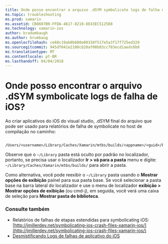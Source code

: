 ```yaml
---
title: Onde posso encontrar o arquivo .dSYM symbolicate logs de falha de iOS?
ms.topic: troubleshooting
ms.prod: xamarin
ms.assetid: CB8607B9-FFDA-4617-8210-8E43EC512588
ms.technology: xamarin-ios
author: bradumbaugh
ms.author: brumbaug
ms.openlocfilehash: ce60c19ab0b680e00338f517e5a3f17f725ed329
ms.sourcegitcommit: 945df041e2180cb20af08b83cc703ecd1aedc6b0
ms.translationtype: MT
ms.contentlocale: pt-BR
ms.lasthandoff: 04/04/2018
---
```

# <a name="where-can-i-find-the-dsym-file-to-symbolicate-ios-crash-logs"></a>Onde posso encontrar o arquivo .dSYM symbolicate logs de falha de iOS?

Ao criar aplicativos do iOS do visual studio, .dSYM final do arquivo que pode ser usado para relatórios de falha de symbolicate no host de compilação no caminho:
```
    /Users/<username>/Library/Caches/Xamarin/mtbs/builds/<appname>/<guid>/bin/iPhone/<configuration>
```

Observe que o `~/Library` pasta está oculto por padrão no localizador, portanto, se precisa usar o localizador **Ir > vá para a pasta** menu e digite: `~/Library/Caches/Xamarin/mtbs/builds/` para abrir a pasta.  

Como alternativa, você pode reexibir o `~/Library` pasta usando o **Mostrar opções de exibição** painel para sua pasta base. Se você selecionar a pasta base na barra lateral do localizador e use o menu de localizador **exibição > Mostrar opções de exibição** (ou cmd-j), em seguida, você verá uma caixa de seleção para **Mostrar pasta de biblioteca**.


### <a name="see-also"></a>Consulte também
- Relatórios de falhas de etapas estendidas para symbolicating iOS: [http://jmillerdev.net/symbolicating-ios-crash-files-xamarin-ios/](http://jmillerdev.net/symbolicating-ios-crash-files-xamarin-ios/)
- [Desmistificando Logs de falhas de aplicativo do iOS](https://www.raywenderlich.com/23704/demystifying-ios-application-crash-logs)
